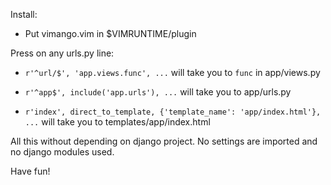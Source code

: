 Install:

* Put vimango.vim in $VIMRUNTIME/plugin

Press <F2> on any urls.py line:

  * `r'^url/$', 'app.views.func', ...`
      will take you to `func` in app/views.py

  * `r'^app$', include('app.urls'), ...`
      will take you to app/urls.py

  * `r'index', direct_to_template, {'template_name': 'app/index.html'}, ...`
      will take you to templates/app/index.html

All this without depending on django project. No settings are imported and no django modules used.

Have fun!

